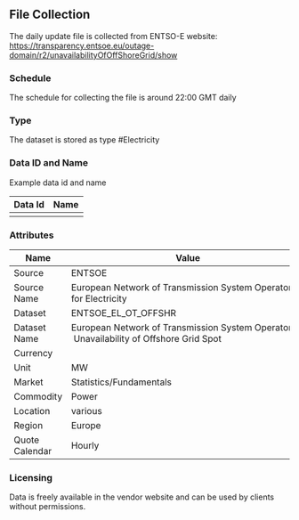 ## File Collection

The daily update file is collected from ENTSO-E website: https://transparency.entsoe.eu/outage-domain/r2/unavailabilityOfOffShoreGrid/show

### Schedule

The schedule for collecting the file is around 22:00 GMT daily

### Type

The dataset is stored as type #Electricity

### Data ID and Name

Example data id and name

|**Data Id**|**Name**|
|-|-|
|||

### Attributes

|Name|Value|
|-|-|
|Source|ENTSOE|
|Source Name|European Network of Transmission System Operators for Electricity|
|Dataset|ENTSOE_EL_OT_OFFSHR|
|Dataset Name|European Network of Transmission System Operators - Unavailability of Offshore Grid Spot|
|Currency||
|Unit|MW|
|Market|Statistics/Fundamentals|
|Commodity|Power|
|Location|various|
|Region|Europe|
|Quote Calendar|Hourly|

### Licensing

Data is freely available in the vendor website and can be used by clients without permissions.